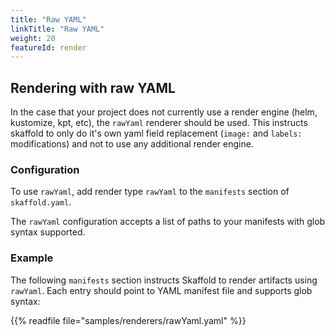 ```yaml
---
title: "Raw YAML"
linkTitle: "Raw YAML"
weight: 20
featureId: render
---
```


## Rendering with raw YAML

In the case that your project does not currently use a render engine 
(helm, kustomize, kpt, etc), the `rawYaml` renderer should be used.  This instructs
skaffold to only do it's own yaml field replacement (`image:` and `labels:` modifications) and 
not to use any additional render engine.

### Configuration

To use `rawYaml`, add render type `rawYaml` to the `manifests` section of
`skaffold.yaml`.

The `rawYaml` configuration accepts a list of paths to your manifests with glob syntax supported. 

### Example

The following `manifests` section instructs Skaffold to render
artifacts using `rawYaml`.   Each entry should point to YAML manifest file and supports glob syntax:

{{% readfile file="samples/renderers/rawYaml.yaml" %}}